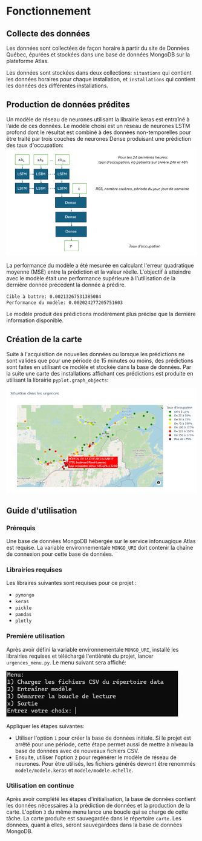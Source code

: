 #  Fonctionnement

## Collecte des données

Les données sont collectées de façon horaire à partir du site de Données Québec, épurées et stockées dans une base de données MongoDB sur la plateforme Atlas.

Les données sont stockées dans deux collections: `situations` qui contient les données horaires pour chaque installation, et `installations` qui contient les données des différentes installations.

## Production de données prédites

Un modèle de réseau de neurones utilisant la librairie keras est entraîné à l’aide de ces données. Le modèle choisi est un réseau de neurones LSTM profond dont le résultat est combiné à des données non-temporelles pour être traité par trois couches de neurones Dense produisant une prédiction des taux d'occupation:
![Réseau de neurones](/ressources/RNA.png)

La performance du modèle a été mesurée en calculant l'erreur quadratique moyenne (MSE) entre la prédiction et la valeur réelle. L'objectif à atteindre avec le modèle était une performance supérieure à l'utilisation de la dernière donnée précédent la donnée à prédire. 

```
Cible à battre: 0.00213267531385084
Performance du modèle: 0.002024277205751603
```

Le modèle produit des prédictions modérément plus précise que la dernière information disponible.

## Création de la carte

Suite à l'acquisition de nouvelles données ou lorsque les prédictions ne sont valides que pour une période de 15 minutes ou moins, des prédictions sont faites en utilisant ce modèle et stockée dans la base de données. Par la suite une carte des installations affichant ces prédictions est produite en utilisant la librairie `pyplot.graph_objects`:

![Réseau de neurones](/ressources/carte.png)

## Guide d'utilisation

### Prérequis

Une base de données MongoDB hébergée sur le service infonuagique Atlas est requise. La variable environnementale `MONGO_URI` doit contenir la chaîne de connexion pour cette base de données. 

### Librairies requises

Les libraires suivantes sont requises pour ce projet :
- `pymongo`
- `keras`
- `pickle`
- `pandas`
- `plotly`

### Première utilisation

Après avoir défini la variable environnementale `MONGO_URI`, installé les librairies requises et téléchargé l'entièreté du projet, lancer `urgences_menu.py`. Le menu suivant sera affiché:

![Menu](ressources/menu.png)

Appliquer les étapes suivantes:
 - Utiliser l'option `1` pour créer la base de données initiale. Si le projet est arrêté pour une période, cette étape permet aussi de mettre à niveau la base de données avec de nouveaux fichiers CSV.
 - Ensuite, utiliser l'option `2` pour regénérer le modèle de réseau de neurones. Pour être utilisés, les fichiers générés devront être renommés `modele/modele.keras` et `modele/modele.echelle`.

### Utilisation en continue

Après avoir complété les étapes d'initialisation, la base de données contient les données nécessaires à la prédiction de données et la production de la carte. L'option `3` du même menu lance une boucle qui se charge de cette tâche. La carte produite est sauvegardée dans le répertoire `carte`. Les données, quant à elles, seront sauvegardées dans la base de données MongoDB.
